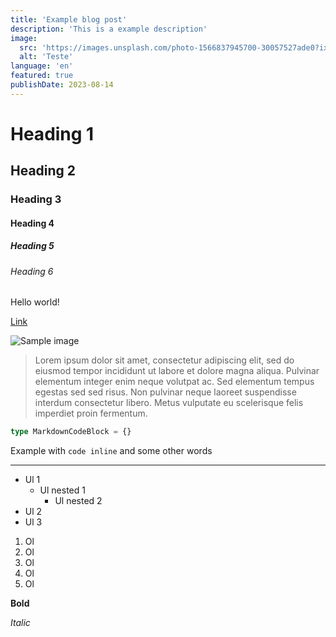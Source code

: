 ```yaml
---
title: 'Example blog post'
description: 'This is a example description'
image:
  src: 'https://images.unsplash.com/photo-1566837945700-30057527ade0?ixlib=rb-4.0.3&ixid=M3wxMjA3fDB8MHxwaG90by1wYWdlfHx8fGVufDB8fHx8fA%3D%3D&auto=format&fit=crop&w=1470&q=80'
  alt: 'Teste'
language: 'en'
featured: true
publishDate: 2023-08-14
---
```


# Heading 1

## Heading 2

### Heading 3

#### Heading 4

##### Heading 5

###### Heading 6

Hello world!

[Link](/)

![Sample image](https://images.unsplash.com/photo-1566837945700-30057527ade0?ixlib=rb-4.0.3&ixid=M3wxMjA3fDB8MHxwaG90by1wYWdlfHx8fGVufDB8fHx8fA%3D%3D&auto=format&fit=crop&w=1470&q=80)

> Lorem ipsum dolor sit amet, consectetur adipiscing elit, sed do eiusmod tempor incididunt ut labore et dolore magna aliqua. Pulvinar elementum integer enim neque volutpat ac. Sed elementum tempus egestas sed sed risus. Non pulvinar neque laoreet suspendisse interdum consectetur libero. Metus vulputate eu scelerisque felis imperdiet proin fermentum.

```ts
type MarkdownCodeBlock = {}
```

Example with `code inline` and some other words

---

- Ul 1
  - Ul nested 1
    - Ul nested 2
- Ul 2
- Ul 3

1. Ol
2. Ol
3. Ol
4. Ol
5. Ol

**Bold**

_Italic_
